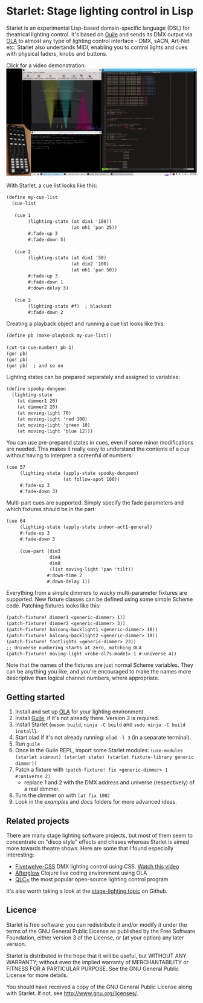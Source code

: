 Starlet: Stage lighting control in Lisp
=======================================

Starlet is an experimental Lisp-based domain-specific language (DSL) for
theatrical lighting control.  It's based on
[Guile](https://www.gnu.org/software/guile/) and sends its DMX output via
[OLA](https://openlighting.org) to almost any type of lighting control
interface - DMX, sACN, Art-Net etc.  Starlet also undertands MIDI, enabling you
to control lights and cues with physical faders, knobs and buttons.

Click for a video demonstration:
[![Video demonstration](screenshot.png)](https://vimeo.com/520547229)

With Starlet, a cue list looks like this:

```
(define my-cue-list
  (cue-list

   (cue 1
        (lighting-state (at dim1 '100))
                        (at mh1 'pan 25))
        #:fade-up 3
        #:fade-down 5)

   (cue 2
        (lighting-state (at dim1 '50)
                        (at dim2 '100)
                        (at mh1 'pan 50))
        #:fade-up 3
        #:fade-down 1
        #:down-delay 3)

   (cue 3
        (lighting-state #f)  ; blackout
        #:fade-down 2
```

Creating a playback object and running a cue list looks like this:

```
(define pb (make-playback my-cue-list))

(cut-to-cue-number! pb 1)
(go! pb)
(go! pb)
(go! pb)  ; and so on
```

Lighting states can be prepared separately and assigned to variables:

```
(define spooky-dungeon
  (lighting-state
    (at dimmer1 20)
    (at dimmer2 20)
    (at moving-light 70)
    (at moving-light 'red 100)
    (at moving-light 'green 10)
    (at moving-light 'blue 12)))
```

You can use pre-prepared states in cues, even if some minor modifications are
needed.  This makes it really easy to understand the contents of a cue without
having to interpret a screenful of numbers:

```
(cue 57
     (lighting-state (apply-state spooky-dungeon)
                     (at follow-spot 100))
     #:fade-up 3
     #:fade-down 3)
```

Multi-part cues are supported.  Simply specify the fade parameters and which
fixtures should be in the part:

```
(cue 64
     (lighting-state (apply-state indoor-act1-general)
     #:fade-up 3
     #:fade-down 3

     (cue-part (dim3
                dim4
                dim8
                (list moving-light 'pan 'tilt))
               #:down-time 2
               #:down-delay 1))
```


Everything from a simple dimmers to wacky multi-parameter fixtures are
supported.  New fixture classes can be defined using some simple Scheme code.
Patching fixtures looks like this:

```
(patch-fixture! dimmer1 <generic-dimmer> 1))
(patch-fixture! dimmer2 <generic-dimmer> 3))
(patch-fixture! balcony-backlight1 <generic-dimmer> 18))
(patch-fixture! balcony-backlight2 <generic-dimmer> 19))
(patch-fixture! footlights <generic-dimmer> 23))
;; Universe numbering starts at zero, matching OLA
(patch-fixture! moving-light <robe-dl7s-mode1> 1 #:universe 4))
```

Note that the names of the fixtures are just normal Scheme variables.  They can
be anything you like, and you're encouraged to make the names more descriptive
than logical channel numbers, where appropriate.


Getting started
---------------

1. Install and set up [OLA](https://openlighting.org) for your lighting
   environment.
2. Install [Guile](https://www.gnu.org/software/guile/), if it's not already
   there.  Version 3 is required.
3. Install Starlet (`meson build`, `ninja -C build` and `sudo ninja -C build
   install`).
4. Start olad if it's not already running: `olad -l 3` (in a separate
   terminal).
5. Run `guile`
6. Once in the Guile REPL, import some Starlet modules: `(use-modules (starlet
   scanout) (starlet state) (starlet fixture-library generic dimmer))`
7. Patch a fixture with `(patch-fixture! fix <generic-dimmer> 1 #:universe 2)`
   - replace 1 and 2 with the DMX address and universe (respectively) of a real
   dimmer.
8. Turn the dimmer on with `(at fix 100)`
9. Look in the _examples_ and _docs_ folders for more advanced ideas.


Related projects
----------------

There are many stage lighting software projects, but most of them seem to
concentrate on "disco style" effects and chases whereas Starlet is aimed more
towards theatre shows.  Here are some that I found especially interesting:


* [Fivetwelve-CSS](https://github.com/beyondscreen/fivetwelve-css) DMX lighting
  control using CSS. [Watch this video](https://www.youtube.com/watch?v=ani_MOZt5_c)
* [Afterglow](https://github.com/Deep-Symmetry/afterglow) Clojure live coding
  environment using OLA
* [QLC+](https://qlcplus.org/) the most popular open-source lighting control
  program

It's also worth taking a look at the
[stage-lighting topic](https://github.com/topics/stage-lighting) on Github.


Licence
-------

Starlet is free software: you can redistribute it and/or modify it under the
terms of the GNU General Public License as published by the Free Software
Foundation, either version 3 of the License, or (at your option) any later
version.

Starlet is distributed in the hope that it will be useful, but WITHOUT ANY
WARRANTY; without even the implied warranty of MERCHANTABILITY or FITNESS FOR A
PARTICULAR PURPOSE.  See the GNU General Public License for more details.

You should have received a copy of the GNU General Public License along with
Starlet.  If not, see <http://www.gnu.org/licenses/>.
